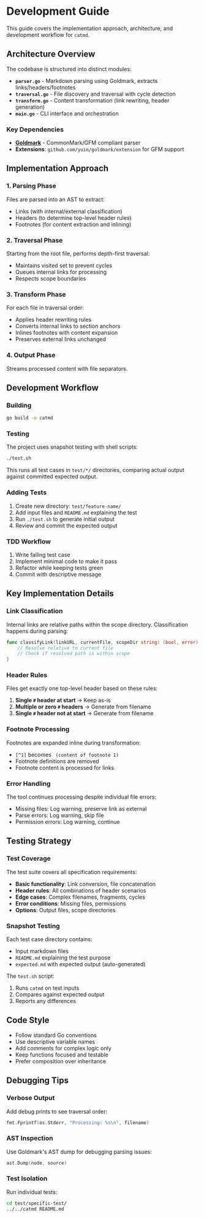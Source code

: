 # Development Guide

This guide covers the implementation approach, architecture, and development workflow for `catmd`.

## Architecture Overview

The codebase is structured into distinct modules:

- **`parser.go`** - Markdown parsing using Goldmark, extracts links/headers/footnotes
- **`traversal.go`** - File discovery and traversal with cycle detection  
- **`transform.go`** - Content transformation (link rewriting, header generation)
- **`main.go`** - CLI interface and orchestration

### Key Dependencies

- **[Goldmark](https://github.com/yuin/goldmark)** - CommonMark/GFM compliant parser
- **Extensions**: `github.com/yuin/goldmark/extension` for GFM support

## Implementation Approach

### 1. Parsing Phase
Files are parsed into an AST to extract:
- Links (with internal/external classification)
- Headers (to determine top-level header rules)
- Footnotes (for content extraction and inlining)

### 2. Traversal Phase  
Starting from the root file, performs depth-first traversal:
- Maintains visited set to prevent cycles
- Queues internal links for processing
- Respects scope boundaries

### 3. Transform Phase
For each file in traversal order:
- Applies header rewriting rules
- Converts internal links to section anchors
- Inlines footnotes with content expansion
- Preserves external links unchanged

### 4. Output Phase
Streams processed content with file separators.

## Development Workflow

### Building

```bash
go build -o catmd
```

### Testing

The project uses snapshot testing with shell scripts:

```bash
./test.sh
```

This runs all test cases in `test/*/` directories, comparing actual output against
committed expected output.

### Adding Tests

1. Create new directory: `test/feature-name/`
2. Add input files and `README.md` explaining the test
3. Run `./test.sh` to generate initial output
4. Review and commit the expected output

### TDD Workflow

1. Write failing test case
2. Implement minimal code to make it pass  
3. Refactor while keeping tests green
4. Commit with descriptive message

## Key Implementation Details

### Link Classification

Internal links are relative paths within the scope directory. Classification happens during parsing:

```go
func classifyLink(linkURL, currentFile, scopeDir string) (bool, error) {
    // Resolve relative to current file
    // Check if resolved path is within scope
}
```

### Header Rules

Files get exactly one top-level header based on these rules:

1. **Single `#` header at start** → Keep as-is
2. **Multiple or zero `#` headers** → Generate from filename  
3. **Single `#` header not at start** → Generate from filename

### Footnote Processing

Footnotes are expanded inline during transformation:

- `[^1]` becomes ` (content of footnote 1)`
- Footnote definitions are removed
- Footnote content is processed for links

### Error Handling

The tool continues processing despite individual file errors:
- Missing files: Log warning, preserve link as external
- Parse errors: Log warning, skip file
- Permission errors: Log warning, continue

## Testing Strategy

### Test Coverage

The test suite covers all specification requirements:

- **Basic functionality**: Link conversion, file concatenation
- **Header rules**: All combinations of header scenarios  
- **Edge cases**: Complex filenames, fragments, cycles
- **Error conditions**: Missing files, permissions
- **Options**: Output files, scope directories

### Snapshot Testing

Each test case directory contains:
- Input markdown files
- `README.md` explaining the test purpose
- `expected.md` with expected output (auto-generated)

The `test.sh` script:
1. Runs `catmd` on test inputs
2. Compares against expected output
3. Reports any differences

## Code Style

- Follow standard Go conventions
- Use descriptive variable names
- Add comments for complex logic only
- Keep functions focused and testable
- Prefer composition over inheritance

## Debugging Tips

### Verbose Output

Add debug prints to see traversal order:

```go
fmt.Fprintf(os.Stderr, "Processing: %s\n", filename)
```

### AST Inspection

Use Goldmark's AST dump for debugging parsing issues:

```go
ast.Dump(node, source)
```

### Test Isolation

Run individual tests:

```bash
cd test/specific-test/
../../catmd README.md
```
